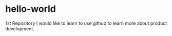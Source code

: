 # hello-world
1st Repository 
I would like to learn to use github to learn more about product development. 
